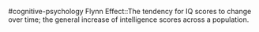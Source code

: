 #cognitive-psychology 
Flynn Effect::The tendency for IQ scores to change over time; the general increase of intelligence scores across a population.
<!--SR:!2024-04-09,3,250-->